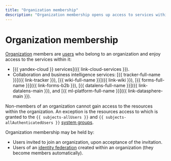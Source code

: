 ```yaml
---
title: "Organization membership"
description: "Organization membership opens up access to services within the organization."
---
```


# Organization membership

[Organization](../quickstart.md) members are [users](../../overview/roles-and-resources.md#users) who belong to an organization and enjoy access to the services within it:

* [{{ yandex-cloud }} services]({{ link-cloud-services }}).
* Collaboration and business intelligence services: [{{ tracker-full-name }}]({{ link-tracker }}), [{{ wiki-full-name }}]({{ link-wiki }}), [{{ forms-full-name }}]({{ link-forms-b2b }}), [{{ datalens-full-name }}]({{ link-datalens-main }}), and [{{ ml-platform-full-name }}]({{ link-datasphere-main }}).

Non-members of an organization cannot gain access to the resources within the organization. An exception is the resources access to which is granted to the `{{ subjects-allUsers }}` and `{{ subjects-allAuthenticatedUsers }}` [system groups](https://cloud.yandex.ru/docs/iam/concepts/access-control/system-group).

Organization membership may be held by:

* Users invited to join an organization, upon acceptance of the invitation.
* Users of an [identity federation](./add-federation.md) created within an organization (they become members automatically).
